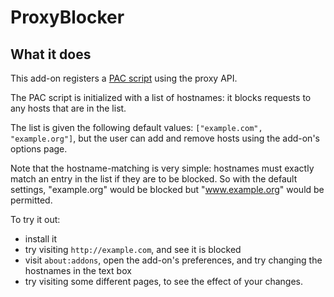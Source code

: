 # ProxyBlocker

## What it does

This add-on registers a [PAC script](https://developer.mozilla.org/en-US/docs/Web/HTTP/Proxy_servers_and_tunneling/Proxy_Auto-Configuration_%28PAC%29_file) using the proxy API.

The PAC script is initialized with a list of hostnames: it blocks requests to any hosts that are in the list.

The list is given the following default values: `["example.com", "example.org"]`, but the user can add and remove hosts using the add-on's options page.

Note that the hostname-matching is very simple: hostnames must exactly match an entry in the list if they are to be blocked. So with the default settings, "example.org" would be blocked but "www.example.org" would be permitted.

To try it out:
* install it
* try visiting `http://example.com`, and see it is blocked
* visit `about:addons`, open the add-on's preferences, and try changing the hostnames in the text box
* try visiting some different pages, to see the effect of your changes.

